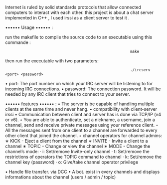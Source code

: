 Internet is ruled by solid standards protocols that allow connected computers to interact with each other.
this project is about a chat server implemented in C++ , I used irssi as a client server to test it .

•••••• Usage •••••• :

run the makefile to compile the source code to an executable using this commande :

                                                            make
                                                            
then run the executable with two parameters:

                                                            ./ircserv <port> <password>

                                                            
• port: The port number on which your IRC server will be listening to for incoming
IRC connections.
• password: The connection password. It will be needed by any IRC client that tries to connect to your server.

•••••• features •••••• :
• The server is be capable of handling multiple clients at the same time and never hang.
• compatibility with client-server irssi 
• Communication between client and server has is done via TCP/IP (v4 or v6).
◦ You are able to authenticate, set a nickname, a username, join a channel, send and receive private messages using your reference client.
◦ All the messages sent from one client to a channel are forwarded to every other client that joined the channel.
◦  channel operators for channel admins:
    ∗ KICK - Eject a client from the channel
    ∗ INVITE - Invite a client to a channel
    ∗ TOPIC - Change or view the channel
    ∗ MODE - Change the channel’s mode:
        · i: Set/remove Invite-only channel
        · t: Set/remove the restrictions of operators
    the TOPIC command to channel
        · k: Set/remove the channel key (password)
        · o: Give/take channel operator privilege
  
  • Handle file transfer. via DCC
  • A bot. exist in every channels and displays informations about the channel (users / admin / topic)
  
